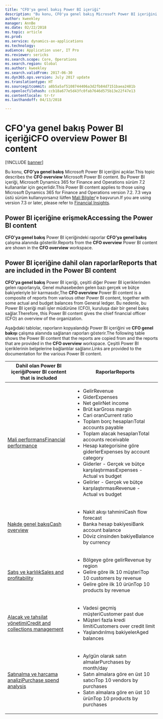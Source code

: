 ```yaml
---
title: "CFO'ya genel bakış Power BI içeriği"
description: "Bu konu, CFO'ya genel bakış Microsoft Power BI içeriğini açıklar."
author: kweekley
manager: AnnBe
ms.date: 02/22/2018
ms.topic: article
ms.prod: 
ms.service: dynamics-ax-applications
ms.technology: 
audience: Application user, IT Pro
ms.reviewer: sericks
ms.search.scope: Core, Operations
ms.search.region: Global
ms.author: kweekley
ms.search.validFrom: 2017-06-30
ms.dyn365.ops.version: July 2017 update
ms.translationtype: HT
ms.sourcegitcommit: a8b5a5af5108744406a3d2fb84d7151baea2481b
ms.openlocfilehash: ccb18a677e5d43fc0fab7646d575b13e22f47e13
ms.contentlocale: tr-tr
ms.lasthandoff: 04/13/2018

---
```


# <a name="cfo-overview-power-bi-content"></a><span data-ttu-id="7e3b6-103">CFO'ya genel bakış Power BI içeriği</span><span class="sxs-lookup"><span data-stu-id="7e3b6-103">CFO overview Power BI content</span></span>

[!INCLUDE [banner](../includes/banner.md)] 

<span data-ttu-id="7e3b6-104">Bu konu, **CFO'ya genel bakış** Microsoft Power BI içeriğini açıklar.</span><span class="sxs-lookup"><span data-stu-id="7e3b6-104">This topic describes the **CFO overview** Microsoft Power BI content.</span></span> <span data-ttu-id="7e3b6-105">Bu Power BI içeriği, Microsoft Dynamics 365 for Finance and Operations sürüm 7.2 kullananlar için geçerlidir.</span><span class="sxs-lookup"><span data-stu-id="7e3b6-105">This Power BI content applies to those using Microsoft Dynamics 365 for Finance and Operations version 7.2.</span></span> <span data-ttu-id="7e3b6-106">7.3 veya üstü sürüm kullanıyorsanız lütfen [Mali Bilgiler](financial-insights.md)'e başvurun.</span><span class="sxs-lookup"><span data-stu-id="7e3b6-106">If you are using version 7.3 or later, please refer to [Financial Insights](financial-insights.md).</span></span>


## <a name="accessing-the-power-bi-content"></a><span data-ttu-id="7e3b6-107">Power BI içeriğine erişmek</span><span class="sxs-lookup"><span data-stu-id="7e3b6-107">Accessing the Power BI content</span></span>

<span data-ttu-id="7e3b6-108">**CFO'ya genel bakış** Power BI içeriğindeki raporlar **CFO'ya genel bakış** çalışma alanında gösterilir.</span><span class="sxs-lookup"><span data-stu-id="7e3b6-108">Reports from the **CFO overview** Power BI content are shown in the **CFO overview** workspace.</span></span>

## <a name="reports-that-are-included-in-the-power-bi-content"></a><span data-ttu-id="7e3b6-109">Power BI içeriğine dahil olan raporlar</span><span class="sxs-lookup"><span data-stu-id="7e3b6-109">Reports that are included in the Power BI content</span></span>
<span data-ttu-id="7e3b6-110">**CFO'ya genel bakış** Power BI içeriği, çeşitli diğer Power BI içeriklerinden gelen raporlarıyla, Genel muhasebeden gelen bazı gerçek ve bütçe bakiyeleriyle bir karmasıdır,</span><span class="sxs-lookup"><span data-stu-id="7e3b6-110">The **CFO overview** Power BI content is a composite of reports from various other Power BI content, together with some actual and budget balances from General ledger.</span></span> <span data-ttu-id="7e3b6-111">Bu nedenle, bu Power BI içeriği mali işler müdürüne (CFO), kuruluşa dair bir genel bakış sağlar.</span><span class="sxs-lookup"><span data-stu-id="7e3b6-111">Therefore, this Power BI content gives the chief financial officer (CFO) an overview of the organization.</span></span>

<span data-ttu-id="7e3b6-112">Aşağıdaki tablolar, raporların kopyalandığı Power BI içeriğini ve **CFO genel bakışı** çalışma alanında sağlanan raporları gösterir.</span><span class="sxs-lookup"><span data-stu-id="7e3b6-112">The following table shows the Power BI content that the reports are copied from and the reports that are provided in the **CFO overview** workspace.</span></span> <span data-ttu-id="7e3b6-113">Çeşitli Power BI içeriklerinin belgelerine bağlantılar sağlanır.</span><span class="sxs-lookup"><span data-stu-id="7e3b6-113">Links are provided to the documentation for the various Power BI content.</span></span>

| <span data-ttu-id="7e3b6-114">Dahil olan Power BI içeriği</span><span class="sxs-lookup"><span data-stu-id="7e3b6-114">Power BI content that is included</span></span>     | <span data-ttu-id="7e3b6-115">Raporlar</span><span class="sxs-lookup"><span data-stu-id="7e3b6-115">Reports</span></span> |
|---------------------------------------|---------|
| [<span data-ttu-id="7e3b6-116">Mali performans</span><span class="sxs-lookup"><span data-stu-id="7e3b6-116">Financial performance</span></span>](financial-performance-power-bi-content-pack.md) | <ul><li><span data-ttu-id="7e3b6-117">Gelir</span><span class="sxs-lookup"><span data-stu-id="7e3b6-117">Revenue</span></span></li><li><span data-ttu-id="7e3b6-118">Gider</span><span class="sxs-lookup"><span data-stu-id="7e3b6-118">Expenses</span></span></li><li><span data-ttu-id="7e3b6-119">Net gelir</span><span class="sxs-lookup"><span data-stu-id="7e3b6-119">Net income</span></span></li><li><span data-ttu-id="7e3b6-120">Brüt kar</span><span class="sxs-lookup"><span data-stu-id="7e3b6-120">Gross margin</span></span></li><li><span data-ttu-id="7e3b6-121">Cari oran</span><span class="sxs-lookup"><span data-stu-id="7e3b6-121">Current ratio</span></span></li><li><span data-ttu-id="7e3b6-122">Toplam borç hesapları</span><span class="sxs-lookup"><span data-stu-id="7e3b6-122">Total accounts payable</span></span></li><li><span data-ttu-id="7e3b6-123">Toplam alacak hesapları</span><span class="sxs-lookup"><span data-stu-id="7e3b6-123">Total accounts receivable</span></span></li><li><span data-ttu-id="7e3b6-124">Hesap kategorisine göre giderler</span><span class="sxs-lookup"><span data-stu-id="7e3b6-124">Expenses by account category</span></span></li><li><span data-ttu-id="7e3b6-125">Giderler - Gerçek ve bütçe karşılaştırması</span><span class="sxs-lookup"><span data-stu-id="7e3b6-125">Expenses - Actual vs budget</span></span></li><li><span data-ttu-id="7e3b6-126">Gelirler - Gerçek ve bütçe karşılaştırması</span><span class="sxs-lookup"><span data-stu-id="7e3b6-126">Revenue - Actual vs budget</span></span></li></ul> |
| [<span data-ttu-id="7e3b6-127">Nakde genel bakış</span><span class="sxs-lookup"><span data-stu-id="7e3b6-127">Cash overview</span></span>](../../financials/cash-bank-management/Cash-Overview-Power-BI-content.md) | <ul><li><span data-ttu-id="7e3b6-128">Nakit akışı tahmini</span><span class="sxs-lookup"><span data-stu-id="7e3b6-128">Cash flow forecast</span></span></li><li><span data-ttu-id="7e3b6-129">Banka hesap bakiyesi</span><span class="sxs-lookup"><span data-stu-id="7e3b6-129">Bank account balance</span></span></li><li><span data-ttu-id="7e3b6-130">Döviz cinsinden bakiye</span><span class="sxs-lookup"><span data-stu-id="7e3b6-130">Balance by currency</span></span></li></ul> |
| [<span data-ttu-id="7e3b6-131">Satış ve karlılık</span><span class="sxs-lookup"><span data-stu-id="7e3b6-131">Sales and profitability</span></span>](sales-profitability-performance-content-pack.md) | <ul><li><span data-ttu-id="7e3b6-132">Bölgeye göre gelir</span><span class="sxs-lookup"><span data-stu-id="7e3b6-132">Revenue by region</span></span></li><li><span data-ttu-id="7e3b6-133">Gelire göre ilk 10 müşteri</span><span class="sxs-lookup"><span data-stu-id="7e3b6-133">Top 10 customers by revenue</span></span></li><li><span data-ttu-id="7e3b6-134">Gelire göre ilk 10 ürün</span><span class="sxs-lookup"><span data-stu-id="7e3b6-134">Top 10 products by revenue</span></span></li></ul> |
| [<span data-ttu-id="7e3b6-135">Alacak ve tahsilat yönetimi</span><span class="sxs-lookup"><span data-stu-id="7e3b6-135">Credit and collections management</span></span>](../../financials/accounts-receivable/credit-collections-power-bi.md) | <ul><li><span data-ttu-id="7e3b6-136">Vadesi geçmiş müşteri</span><span class="sxs-lookup"><span data-stu-id="7e3b6-136">Customer past due</span></span></li><li><span data-ttu-id="7e3b6-137">Müşteri fazla kredi limiti</span><span class="sxs-lookup"><span data-stu-id="7e3b6-137">Customers over credit limit</span></span></li><li><span data-ttu-id="7e3b6-138">Yaşlandırılmış bakiyeler</span><span class="sxs-lookup"><span data-stu-id="7e3b6-138">Aged balances</span></span></li></ul> |
| [<span data-ttu-id="7e3b6-139">Satınalma ve harcama analizi</span><span class="sxs-lookup"><span data-stu-id="7e3b6-139">Purchase spend analysis</span></span>](../../financials/accounts-receivable/credit-collections-power-bi.md) | <ul><li><span data-ttu-id="7e3b6-140">Ay/gün olarak satın almalar</span><span class="sxs-lookup"><span data-stu-id="7e3b6-140">Purchases by month/day</span></span></li><li><span data-ttu-id="7e3b6-141">Satın almalara göre en üst 10 satıcı</span><span class="sxs-lookup"><span data-stu-id="7e3b6-141">Top 10 vendors by purchases</span></span></li><li><span data-ttu-id="7e3b6-142">Satın almalara göre en üst 10 ürün</span><span class="sxs-lookup"><span data-stu-id="7e3b6-142">Top 10 products by purchases</span></span></li></ul> |



